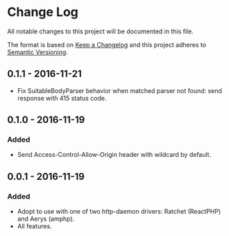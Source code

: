# Change Log
All notable changes to this project will be documented in this file.

The format is based on [Keep a Changelog](http://keepachangelog.com/)
and this project adheres to [Semantic Versioning](http://semver.org/).

## 0.1.1 - 2016-11-21
- Fix SuitableBodyParser behavior when matched parser not found: send response with 415 status code.   

## 0.1.0 - 2016-11-19
### Added 
- Send Access-Control-Allow-Origin header with wildcard by default.  

## 0.0.1 - 2016-11-19
### Added
- Adopt to use with one of two http-daemon drivers: Ratchet (ReactPHP) and Aerys (amphp). 
- All features. 